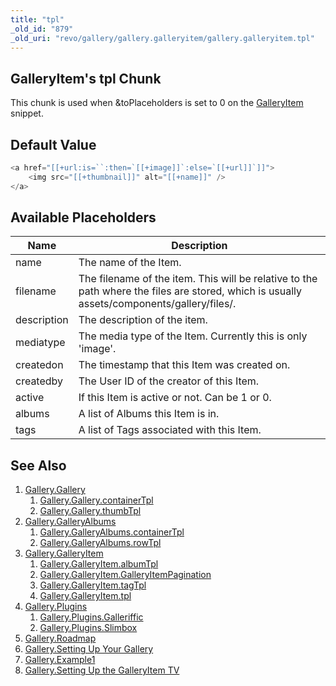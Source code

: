 ```yaml
---
title: "tpl"
_old_id: "879"
_old_uri: "revo/gallery/gallery.galleryitem/gallery.galleryitem.tpl"
---
```


## GalleryItem's tpl Chunk

This chunk is used when &toPlaceholders is set to 0 on the [GalleryItem](extras/gallery/gallery.galleryitem "Gallery.GalleryItem") snippet.

## Default Value

``` php
<a href="[[+url:is=``:then=`[[+image]]`:else=`[[+url]]`]]">
    <img src="[[+thumbnail]]" alt="[[+name]]" />
</a>
```

## Available Placeholders

| Name        | Description                                                                                                                                |
| ----------- | ------------------------------------------------------------------------------------------------------------------------------------------ |
| name        | The name of the Item.                                                                                                                      |
| filename    | The filename of the item. This will be relative to the path where the files are stored, which is usually assets/components/gallery/files/. |
| description | The description of the item.                                                                                                               |
| mediatype   | The media type of the Item. Currently this is only 'image'.                                                                                |
| createdon   | The timestamp that this Item was created on.                                                                                               |
| createdby   | The User ID of the creator of this Item.                                                                                                   |
| active      | If this Item is active or not. Can be 1 or 0.                                                                                              |
| albums      | A list of Albums this Item is in.                                                                                                          |
| tags        | A list of Tags associated with this Item.                                                                                                  |

## See Also

1. [Gallery.Gallery](extras/gallery/gallery/index)
    1. [Gallery.Gallery.containerTpl](extras/gallery/gallery/containertpl)
    2. [Gallery.Gallery.thumbTpl](extras/gallery/gallery/thumbtpl)
2. [Gallery.GalleryAlbums](extras/gallery/gallery.galleryalbums)
    1. [Gallery.GalleryAlbums.containerTpl](extras/gallery/gallery.galleryalbums/containertpl)
    2. [Gallery.GalleryAlbums.rowTpl](extras/gallery/gallery.galleryalbums/rowtpl)
3. [Gallery.GalleryItem](extras/gallery/gallery.galleryitem)
    1. [Gallery.GalleryItem.albumTpl](extras/gallery/gallery.galleryitem/albumtpl)
    2. [Gallery.GalleryItem.GalleryItemPagination](extras/gallery/gallery.galleryitem/galleryitempagination)
    3. [Gallery.GalleryItem.tagTpl](extras/gallery/gallery.galleryitem/tagtpl)
    4. [Gallery.GalleryItem.tpl](extras/gallery/gallery.galleryitem/tpl)
4. [Gallery.Plugins](extras/gallery/gallery.plugins)
    1. [Gallery.Plugins.Galleriffic](extras/gallery/gallery.plugins/galleriffic)
    2. [Gallery.Plugins.Slimbox](extras/gallery/gallery.plugins/slimbox)
5. [Gallery.Roadmap](extras/gallery/gallery.roadmap)
6. [Gallery.Setting Up Your Gallery](extras/gallery/gallery.setting-up-your-gallery)
7. [Gallery.Example1](extras/gallery/gallery.example1)
8. [Gallery.Setting Up the GalleryItem TV](extras/gallery/gallery.setting-up-the-galleryitem-tv)
